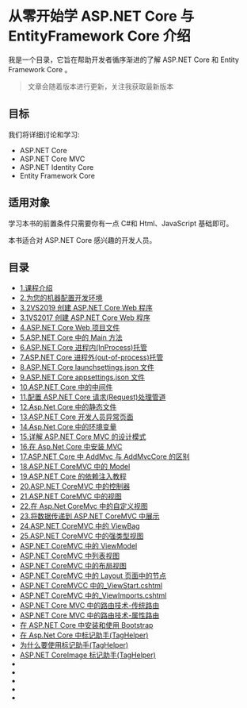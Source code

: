 # 从零开始学 ASP.NET Core 与 EntityFramework Core 介绍

我是一个目录，它旨在帮助开发者循序渐进的了解 ASP.NET Core 和 Entity Framework Core 。

> 文章会随着版本进行更新，关注我获取最新版本 </br>

## 目标

我们将详细讨论和学习:

- ASP.NET Core
- ASP.NET Core MVC
- ASP.NET Identity Core
- Entity Framework Core

## 适用对象

学习本书的前置条件只需要你有一点 C#和 Html、JavaScript 基础即可。

本书适合对 ASP.NET Core 感兴趣的开发人员。

## 目录

- [1.课程介绍](1.Intro.md)
- [2.为您的机器配置开发环境](2.ConfigMachine.md)
- [3.2VS2019 创建 ASP.NET Core Web 程序](3.2Createprojectby2019.md)
- [3.1VS2017 创建 ASP.NET Core Web 程序](3.1Createprojectby2017.md)
- [4.ASP.NET Core Web 项目文件](4.ProjectFile.md)
- [5.ASP.NET Core 中的 Main 方法](5.MainMethod.md)
- [6.ASP.NET Core 进程内(InProcess)托管](6.In-ProcessHosting.md)
- [7.ASP.NET Core 进程外(out-of-process)托管](7.Out-of-ProcessHosting.md)
- [8.ASP.NET Core launchsettings.json 文件](8.launchsettingsJsonFile.md)
- [9.ASP.NET Core appsettings.json 文件](9.AppsettingsjsonFile.md)
- [10.ASP.NET Core 中的中间件](10.MiddlewareIntro.md)
- [11.配置 ASP.NET Core 请求(Request)处理管道](11.ConfigRequsetPipeline.md)
- [12.Asp.Net Core 中的静态文件](12.StaticFile.md)
- [13.ASP.NET Core 开发人员异常页面](13.DeveloperException.md)
- [14.Asp.Net Core 中的环境变量](14.EnviromentVariables.md)
- [15.详解 ASP.NET Core MVC 的设计模式](15.MVCTurorial.md)
- [16.在 Asp.Net Core 中安装 MVC](16.SetupMVC.md)
- [17.ASP.NET Core 中 AddMvc 与 AddMvcCore 的区别](17.AddMvcVsAddMvcCore.md)
- [18.ASP.NET CoreMVC 中的 Model](18.ModelInMVC.md)
- [19.ASP.NET Core 的依赖注入教程](19.Dependency-Injection.md)
- [20.ASP.NET CoreMVC 中的控制器](20.ControllerInMVc.md)
- [21.ASP.NET CoreMVC 中的视图](21.ViewsInMVc.md)
- [22.在 Asp.Net CoreMvc 中的自定义视图](22.CustomizeViewInMVC.md)
- [23.将数据传递到 ASP.NET CoreMVC 中展示](23.PassingDataToView.md)
- [24.ASP.NET CoreMVC 中的 ViewBag](24.ViewBag-in-ASP.NET-Core-MVC.md)
- [25.ASP.NET CoreMVC 中的强类型视图](25.StronglyTypedView-in-ASP.NET-Core-MVC.md)
- [ASP.NET CoreMVC 中的 ViewModel](26.ViewModel-in-ASP.NET-Core-MVC.md)
- [ASP.NET CoreMVC 中列表视图](27.List-view-in-asp.net-core-mvc.md)
- [ASP.NET CoreMVC 中的布局视图](28.Layout-view-in-asp.net-core-mvc.md)
- [ASP.NET CoreMVC 中的 Layout 页面中的节点](29.Sections-in-layout-page-in-ASP.NET-Core-MVC.md)
- [ASP.NET CoreMVCC 中的\_ViewStart.cshtml](30.ViewStart.cshtml-in-ASP.NET-Core-MVCC.md)
- [ASP.NET CoreMVC 中的\_ViewImports.cshtml](31._ViewImports.cshtml-in-ASP.NET-Core-MVC.md)
- [ASP.NET Core MVC 中的路由技术-传统路由](32.Routing-in-ASP.NET-Core-MVC.md)
- [ASP.NET Core MVC 中的路由技术-属性路由](33.Attribute-Routing-in-ASP-NET-Core-MVC.md)
- [在 ASP.NET Core 中安装和使用 Bootstrap](34.Install-and-use-Bootstrap-in-ASP.NET-Core.md)
- [在 Asp.Net Core 中标记助手(TagHelper)](35.Tag-helpers-in-asp.net-core.md)
- [为什么要使用标记助手(TagHelper)](36.Why-use-tag-helpers.md)
- [ASP.NET CoreImage 标记助手(TagHelper)](37.ASP.NET-Core-Image-tag-helper.md)
- []()
- []()
- []()
- []()
- []()
